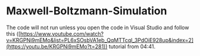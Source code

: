 # Maxwell-Boltzmann-Simulation
The code will not run unless you open the code in Visual Studio and follow this ([https://www.youtube.com/watch?v=KRGPNi9mEMo&list=PL6xSOsbVA1eb_QqMTTcql_3PdOiE928up&index=2](https://youtu.be/KRGPNi9mEMo?t=281)) tutorial from 04:41.
